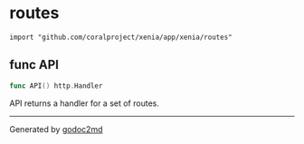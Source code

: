 
# routes
    import "github.com/coralproject/xenia/app/xenia/routes"






## func API
``` go
func API() http.Handler
```
API returns a handler for a set of routes.









- - -
Generated by [godoc2md](http://godoc.org/github.com/davecheney/godoc2md)